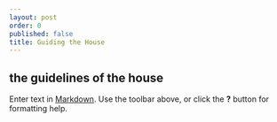 ```yaml
---
layout: post
order: 0
published: false
title: Guiding the House
---
```

## the guidelines of the house

Enter text in [Markdown](http://daringfireball.net/projects/markdown/). Use the toolbar above, or click the **?** button for formatting help.
